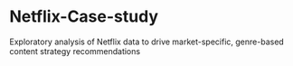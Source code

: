 # Netflix-Case-study
Exploratory analysis of Netflix data to drive market-specific, genre-based content strategy recommendations
